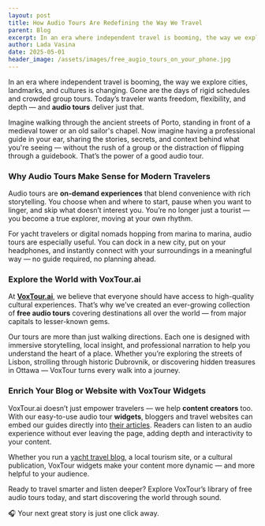 ```yaml
---
layout: post
title: How Audio Tours Are Redefining the Way We Travel
parent: Blog
excerpt: In an era where independent travel is booming, the way we explore cities, landmarks, and cultures is changing. Gone are the days of rigid schedules and crowded group tours. Today’s traveler wants freedom, flexibility, and depth — and audio tours deliver just that.
author: Lada Vasina
date: 2025-05-01
header_image: /assets/images/free_augio_tours_on_your_phone.jpg
---
```

In an era where independent travel is booming, the way we explore cities, landmarks, and cultures is changing. Gone are the days of rigid schedules and crowded group tours. Today’s traveler wants freedom, flexibility, and depth — and **audio tours** deliver just that.

Imagine walking through the ancient streets of Porto, standing in front of a medieval tower or an old sailor's chapel. Now imagine having a professional guide in your ear, sharing the stories, secrets, and context behind what you're seeing — without the rush of a group or the distraction of flipping through a guidebook. That’s the power of a good audio tour.

### Why Audio Tours Make Sense for Modern Travelers

Audio tours are **on-demand experiences** that blend convenience with rich storytelling. You choose when and where to start, pause when you want to linger, and skip what doesn’t interest you. You’re no longer just a tourist — you become a true explorer, moving at your own rhythm.

For yacht travelers or digital nomads hopping from marina to marina, audio tours are especially useful. You can dock in a new city, put on your headphones, and instantly connect with your surroundings in a meaningful way — no guide required, no planning ahead.

### Explore the World with VoxTour.ai

At **[VoxTour.ai](https://voxtour.ai/)**, we believe that everyone should have access to high-quality cultural experiences. That’s why we’ve created an ever-growing collection of **free audio tours** covering destinations all over the world — from major capitals to lesser-known gems.

Our tours are more than just walking directions. Each one is designed with immersive storytelling, local insight, and professional narration to help you understand the heart of a place. Whether you’re exploring the streets of Lisbon, strolling through historic Dubrovnik, or discovering hidden treasures in Ottawa — VoxTour turns every walk into a journey.

### Enrich Your Blog or Website with VoxTour Widgets

VoxTour.ai doesn’t just empower travelers — we help **content creators** too. With our easy-to-use audio tour **widgets**, bloggers and travel websites can embed our guides directly into [their articles](https://tripsnotes.com/free-audiotours/). Readers can listen to an audio experience without ever leaving the page, adding depth and interactivity to your content.

Whether you run a [yacht travel blog](https://oceanshaker.com/why-free-audio-tours-are-a-must-have-on-every-trip/), a local tourism site, or a cultural publication, VoxTour widgets make your content more dynamic — and more helpful to your audience.


Ready to travel smarter and listen deeper? Explore VoxTour’s library of free audio tours today, and start discovering the world through sound.

🎧 Your next great story is just one click away.
